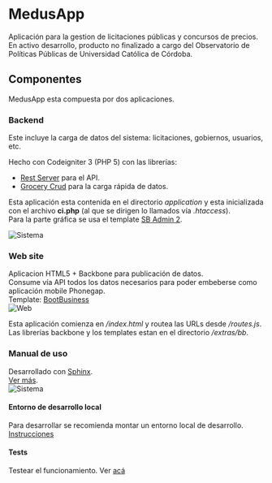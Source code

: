 # MedusApp
Aplicación para la gestion de licitaciones públicas y concursos de precios.  
En activo desarrollo, producto no finalizado a cargo del Observatorio de Políticas Públicas de Universidad Católica de Córdoba.  
  
## Componentes
  
MedusApp esta compuesta por dos aplicaciones.  
  
### Backend  
  
Este incluye la carga de datos del sistema: licitaciones, gobiernos, usuarios, etc.  

Hecho con Codeigniter 3 (PHP 5) con las librerías:  
- [Rest Server](https://github.com/chriskacerguis/codeigniter-restserver) para el API.  
- [Grocery Crud](http://www.grocerycrud.com/) para la carga rápida de datos.  
  
Esta aplicación esta contenida en el directorio *application* y esta inicializada con el archivo **ci.php** (al que se dirigen lo llamados vía *.htaccess*).  
Para la parte gráfica se usa el template [SB Admin 2](http://startbootstrap.com/template-overviews/sb-admin-2/).  

![Sistema](/../master/static/img/screen-medusapp-03-system-small.png?raw=true)
  
### Web site
  
Aplicacion HTML5 + Backbone para publicación de datos.  
Consume vía API todos los datos necesarios para poder embeberse como aplicación mobile Phonegap.  
Template: [BootBusiness](http://demo.firebootstrap.com/themes/bootstrap/bootbusiness/contact_us.html)  
![Web](/../master/static/img/screen-medusapp-01-home-small.png?raw=true)

Esta aplicación comienza en */index.html* y routea las URLs desde */routes.js*. Las librerías backbone y los templates estan en el directorio */extras/bb*.  
  
### Manual de uso

Desarrollado con [Sphinx](http://sphinx-doc.org/).  
[Ver más](https://github.com/avdata99/medusapp/tree/master/manual).  
![Sistema](/../master/static/img/screen-medusapp-02-manual-small.png?raw=true)

#### Entorno de desarrollo local

Para desarrollar se recomienda montar un entorno local de desarrollo.
[Instrucciones](https://github.com/avdata99/medusapp/blob/master/ENV.md)

#### Tests

Testear el funcionamiento. Ver [acá](https://github.com/avdata99/medusapp/blob/master/tests/)